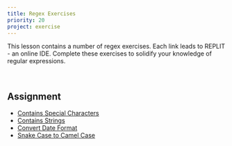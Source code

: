 ```yaml
---
title: Regex Exercises
priority: 20
project: exercise
---
```


This lesson contains a number of regex exercises. Each link leads to REPLIT - an online IDE. Complete these exercises to solidify your knowledge of regular expressions.

<br>

## Assignment

- [Contains Special Characters](https://replit.com/@Vennbury/containsSpecialCharacters#main.py)
- [Contains Strings](https://replit.com/@Vennbury/containsStrings#main.py)
- [Convert Date Format](https://replit.com/@Vennbury/convertDateFormat#main.py)
- [Snake Case to Camel Case](https://replit.com/@Vennbury/snakeCaseToCamelCase#main.py)

<br>
